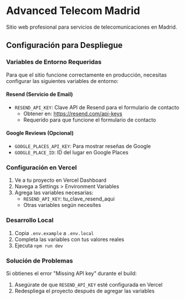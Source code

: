 # Advanced Telecom Madrid

Sitio web profesional para servicios de telecomunicaciones en Madrid.

## Configuración para Despliegue

### Variables de Entorno Requeridas

Para que el sitio funcione correctamente en producción, necesitas configurar las siguientes variables de entorno:

#### Resend (Servicio de Email)
- `RESEND_API_KEY`: Clave API de Resend para el formulario de contacto
  - Obtener en: https://resend.com/api-keys
  - Requerido para que funcione el formulario de contacto

#### Google Reviews (Opcional)
- `GOOGLE_PLACES_API_KEY`: Para mostrar reseñas de Google
- `GOOGLE_PLACE_ID`: ID del lugar en Google Places

### Configuración en Vercel

1. Ve a tu proyecto en Vercel Dashboard
2. Navega a Settings > Environment Variables
3. Agrega las variables necesarias:
   - `RESEND_API_KEY`: tu_clave_resend_aqui
   - Otras variables según necesites

### Desarrollo Local

1. Copia `.env.example` a `.env.local`
2. Completa las variables con tus valores reales
3. Ejecuta `npm run dev`

### Solución de Problemas

Si obtienes el error "Missing API key" durante el build:
1. Asegúrate de que `RESEND_API_KEY` esté configurada en Vercel
2. Redespliega el proyecto después de agregar las variables
